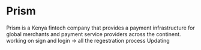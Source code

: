 # Prism
Prism is a Kenya fintech company that provides a payment infrastructure for global merchants and payment service providers across the continent.
working on sign and login -> all the regestration process
Updating 
